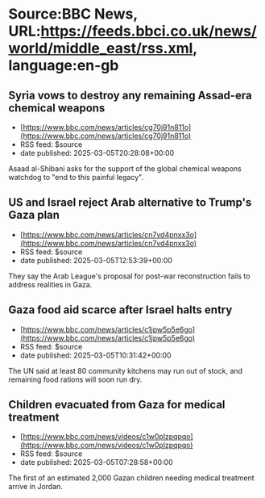 # Source:BBC News, URL:https://feeds.bbci.co.uk/news/world/middle_east/rss.xml, language:en-gb

## Syria vows to destroy any remaining Assad-era chemical weapons
 - [https://www.bbc.com/news/articles/cg70j91n811o](https://www.bbc.com/news/articles/cg70j91n811o)
 - RSS feed: $source
 - date published: 2025-03-05T20:28:08+00:00

Asaad al-Shibani asks for the support of the global chemical weapons watchdog to "end to this painful legacy".

## US and Israel reject Arab alternative to Trump's Gaza plan
 - [https://www.bbc.com/news/articles/cn7vd4pnxx3o](https://www.bbc.com/news/articles/cn7vd4pnxx3o)
 - RSS feed: $source
 - date published: 2025-03-05T12:53:39+00:00

They say the Arab League's proposal for post-war reconstruction fails to address realities in Gaza.

## Gaza food aid scarce after Israel halts entry
 - [https://www.bbc.com/news/articles/c1jpw5p5e6go](https://www.bbc.com/news/articles/c1jpw5p5e6go)
 - RSS feed: $source
 - date published: 2025-03-05T10:31:42+00:00

The UN said at least 80 community kitchens may run out of stock, and remaining food rations will soon run dry.

## Children evacuated from Gaza for medical treatment
 - [https://www.bbc.com/news/videos/c1w0plzpqpqo](https://www.bbc.com/news/videos/c1w0plzpqpqo)
 - RSS feed: $source
 - date published: 2025-03-05T07:28:58+00:00

The first of an estimated 2,000 Gazan children needing medical treatment arrive in Jordan.

